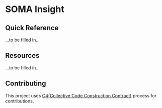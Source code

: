 # SOMA Insight

## Quick Reference

...to be filled in...

## Resources

...to be filled in...

## Contributing

This project uses [C4(Collective Code Construction Contract)](https://rfc.zeromq.org/spec:42/C4/) process for contributions.
